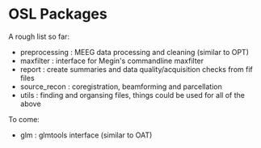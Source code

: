 # OSL Packages

A rough list so far:

- preprocessing : MEEG data processing and cleaning (similar to OPT)
- maxfilter : interface for Megin's commandline maxfilter
- report : create summaries and data quality/acquisition checks from fif files
- source_recon : coregistration, beamforming and parcellation
- utils : finding and organsing files, things could be used for all of the above

To come:

- glm : glmtools interface (similar to OAT)
